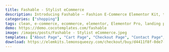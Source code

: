 ```yaml
---
title: Fashable - Stylist eCommerce
description: Introducing Fashable – Fashion E-Commerce Elementor Kit, the most complete and fashionable elementor kit for your e-commerce project. The concept is Black and Broken White which make this template kit beautiful. It rich with E-Commmerce feature that you need, it is include with Shop Page, Cart Page, Checkout Page and Shop Categories Page.
categories: ["shopping"]
tags: clean, e-commerce, ecommerce, elementor, Elementor Pro, landing page, minimalist, modern, no code, online shop, online store, shopping, template kit, woocommerce, wordpress
demo: https://demo.cocotemplates.com/fashable
image: /images/posts/Fashable - Stylist eCommerce.jpeg
templates: ["About Page", "Cart Page", "Checkout Page", "Contact Page", "Error 404", "Footer", "Global", "Header Single Product", "Header", "Homepage", "My Account And Login Section Tabs", "My Account Confirmation Order Section Tabs", "My Account Customer Care Section Tabs", "My Account Faqs Section Tabs", "My Account Page", "Pop Up Menu", "Post Archive", "Product Archive", "Search Result", "Shop Categories Page", "Single Post", "Single Product", "Slide For Desktop Section", "Slide For Mobile And Tablet Section"]
download: https://elemkits.lemonsqueezy.com/checkout/buy/d4411f8f-0de7-4caa-af31-65aa245d4588
---
```

